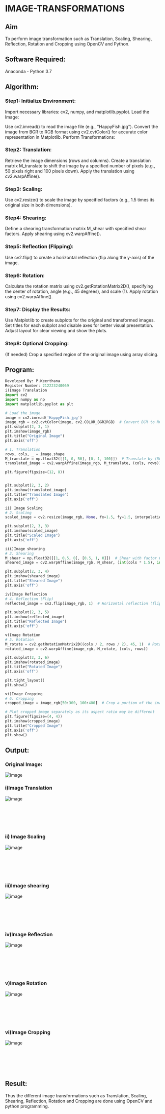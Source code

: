 # IMAGE-TRANSFORMATIONS


## Aim
To perform image transformation such as Translation, Scaling, Shearing, Reflection, Rotation and Cropping using OpenCV and Python.

## Software Required:
Anaconda - Python 3.7

## Algorithm:
### Step1: Initialize Environment:

Import necessary libraries: cv2, numpy, and matplotlib.pyplot.
Load the Image:

Use cv2.imread() to read the image file (e.g., "HappyFish.jpg").
Convert the image from BGR to RGB format using cv2.cvtColor() for accurate color representation in Matplotlib.
Perform Transformations:
<br>

### Step2: Translation:

Retrieve the image dimensions (rows and columns).
Create a translation matrix M_translate to shift the image by a specified number of pixels (e.g., 50 pixels right and 100 pixels down).
Apply the translation using cv2.warpAffine().
<br>
### Step3: Scaling:

Use cv2.resize() to scale the image by specified factors (e.g., 1.5 times its original size in both dimensions).
<br>
### Step4: Shearing:

Define a shearing transformation matrix M_shear with specified shear factors.
Apply shearing using cv2.warpAffine().
<br>
### Step5: Reflection (Flipping):

Use cv2.flip() to create a horizontal reflection (flip along the y-axis) of the image.
<br>
### Step6: Rotation:

Calculate the rotation matrix using cv2.getRotationMatrix2D(), specifying the center of rotation, angle (e.g., 45 degrees), and scale (1).
Apply rotation using cv2.warpAffine().
<br>
### Step7: Display the Results:

Use Matplotlib to create subplots for the original and transformed images.
Set titles for each subplot and disable axes for better visual presentation.
Adjust layout for clear viewing and show the plots.
<br>
### Step8: Optional Cropping:

(If needed) Crop a specified region of the original image using array slicing.
<br>
## Program:
```python
Developed By: P.Keerthana
Register Number: 212223240069
i)Image Translation
import cv2
import numpy as np
import matplotlib.pyplot as plt

# Load the image
image = cv2.imread('HappyFish.jpg')
image_rgb = cv2.cvtColor(image, cv2.COLOR_BGR2RGB)  # Convert BGR to RGB for Matplotlib
plt.subplot(2, 3, 1)
plt.imshow(image_rgb)
plt.title("Original Image")
plt.axis('off')

# 1. Translation
rows, cols, _ = image.shape
M_translate = np.float32([[1, 0, 50], [0, 1, 100]])  # Translate by (50, 100) pixels
translated_image = cv2.warpAffine(image_rgb, M_translate, (cols, rows))

plt.figure(figsize=(12, 8))


plt.subplot(2, 3, 2)
plt.imshow(translated_image)
plt.title("Translated Image")
plt.axis('off')

```

```python
ii) Image Scaling
# 2. Scaling
scaled_image = cv2.resize(image_rgb, None, fx=1.5, fy=1.5, interpolation=cv2.INTER_LINEAR)  # Scale by 1.5x

plt.subplot(2, 3, 3)
plt.imshow(scaled_image)
plt.title("Scaled Image")
plt.axis('off')
```

```python
iii)Image shearing
# 3. Shearing
M_shear = np.float32([[1, 0.5, 0], [0.5, 1, 0]])  # Shear with factor 0.5
sheared_image = cv2.warpAffine(image_rgb, M_shear, (int(cols * 1.5), int(rows * 1.5)))

plt.subplot(2, 3, 4)
plt.imshow(sheared_image)
plt.title("Sheared Image")
plt.axis('off')
```


```python
iv)Image Reflection
# 4. Reflection (Flip)
reflected_image = cv2.flip(image_rgb, 1)  # Horizontal reflection (flip along y-axis)

plt.subplot(2, 3, 5)
plt.imshow(reflected_image)
plt.title("Reflected Image")
plt.axis('off')
```


```python
v)Image Rotation
# 5. Rotation
M_rotate = cv2.getRotationMatrix2D((cols / 2, rows / 2), 45, 1)  # Rotate by 45 degrees
rotated_image = cv2.warpAffine(image_rgb, M_rotate, (cols, rows))

plt.subplot(2, 3, 6)
plt.imshow(rotated_image)
plt.title("Rotated Image")
plt.axis('off')

plt.tight_layout()
plt.show()
```


```python
vi)Image Cropping
# 6. Cropping
cropped_image = image_rgb[50:300, 100:400]  # Crop a portion of the image

# Plot cropped image separately as its aspect ratio may be different
plt.figure(figsize=(4, 4))
plt.imshow(cropped_image)
plt.title("Cropped Image")
plt.axis('off')
plt.show()
```

## Output:
### Original Image:
![image](https://github.com/user-attachments/assets/240ea3a4-766b-4ab5-a596-2f1d61357bc6)

### i)Image Translation
![image](https://github.com/user-attachments/assets/8fce931d-c571-417c-bbab-df2b529fbf61)


<br>
<br>
<br>
<br>

### ii) Image Scaling
![image](https://github.com/user-attachments/assets/f72afe8a-3154-4fd5-b929-b75d0885c810)



<br>
<br>
<br>
<br>


### iii)Image shearing
![image](https://github.com/user-attachments/assets/b4e21ed8-99b2-411e-b18d-9821a797db44)


<br>
<br>
<br>
<br>


### iv)Image Reflection
![image](https://github.com/user-attachments/assets/ae64b980-8e0b-47cb-9131-4e785d2e2039)




<br>
<br>
<br>
<br>



### v)Image Rotation
![image](https://github.com/user-attachments/assets/f4cb28ee-c009-42f7-88bd-9c6bc58b3636)

<br>
<br>
<br>
<br>



### vi)Image Cropping
![image](https://github.com/user-attachments/assets/4d462b47-ffc8-44ed-8e2e-b7fb3aa7df5d)

<br>
<br>
<br>
<br>




## Result: 

Thus the different image transformations such as Translation, Scaling, Shearing, Reflection, Rotation and Cropping are done using OpenCV and python programming.
